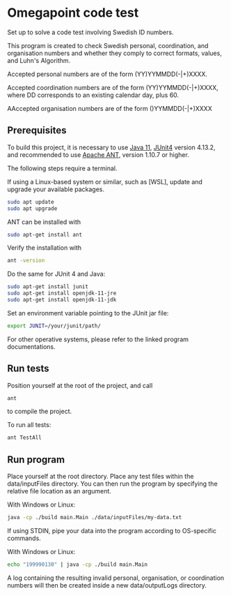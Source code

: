 # Omegapoint code test
Set up to solve a code test involving Swedish ID numbers.

This program is created to check Swedish personal, coordination, and organisation numbers and whether they comply to correct formats, values, and Luhn's Algorithm.

Accepted personal numbers are of the form (YY)YYMMDD(-|+)XXXX. 

Accepted coordination numbers are of the form (YY)YYMMDD(-|+)XXXX, where DD corresponds to an existing calendar day, plus 60.

AAccepted organisation numbers are of the form ()YYMMDD(-|+)XXXX


## Prerequisites

To build this project, it is necessary to use [Java 11](https://docs.oracle.com/en/java/javase/11/), [JUnit4](https://junit.org/junit4/) version 4.13.2, and recommended to use [Apache ANT](https://ant.apache.org/), version 1.10.7 or higher.

The following steps require a terminal.

If using a Linux-based system or similar, such as [WSL], update and upgrade your available packages.

```bash
sudo apt update
sudo apt upgrade
```

ANT can be installed with
```bash
sudo apt-get install ant
```

Verify the installation with
```bash
ant -version
```

Do the same for JUnit 4 and Java:

```bash
sudo apt-get install junit
sudo apt-get install openjdk-11-jre
sudo apt-get install openjdk-11-jdk
```

Set an environment variable pointing to the JUnit jar file:
```bash
export JUNIT=/your/junit/path/
```

For other operative systems, please refer to the linked program documentations.


## Run tests

Position yourself at the root of the project, and call

```bash
ant
```
to compile the project.

To run all tests:
```bash
ant TestAll
```


## Run program

Place yourself at the root directory. Place any test files within the data/inputFiles directory. You can then run the program by specifying the relative file location as an argument.

With Windows or Linux:

```bash
java -cp ./build main.Main ./data/inputFiles/my-data.txt
```


If using STDIN, pipe your data into the program according to OS-specific commands.

With Windows or Linux:

```bash
echo "199990130" | java -cp ./build main.Main
```

A log containing the resulting invalid personal, organisation, or coordination numbers will then be created inside a new data/outputLogs directory.
